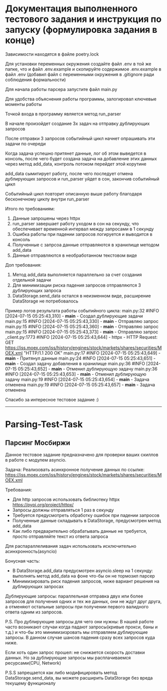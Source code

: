# Документация выполненного тестового задания и инструкция по запуску (формулировка задания в конце)

Зависимости находятся в файле poetry.lock

Для установки переменных окружения создайте файл .env в той же папке, что и файл .env.example и скопируйте
содержимое .env.example в файл .env (добавил файл с переменными окружения в .gitignore ради соблюдения формальности)

Для начала работы парсера запустите файл main.py

Для удобства объяснения работы программы, залогировал ключевые моменты работы

Точкой входа в программу является метод run_parser

В начале произойдет создание 3х задач на отправку дублирующих запросов

После отправки 3 запросов событийный цикл начнет опрашивать эти задачи по очереди

Когда задача успешно притянет данные, лог об этом выведется в консоль, после чего будет создана
задача на добавление этих данных через метод add_data, контроль потоком перейдет этой корутине

add_data сымитирует работу, после чего последует отмена дублирующих запросов и run_parser уйдет в сон,
закончив событийный цикл

Событийный цикл повторит описанную выше работу благодаря бесконечному циклу внутри run_parser


Итого по требованиям:
1) Данные запрошены через httpx
2) run_parser завершает работу уходом в сон на секунду, что обеспечивает временной интервал между запросами в 1 секунду
3) Ошибка работы при падении запросов логируется и выводится в консоль
4) Полученные с запрсоа данные отправляются в хранилище методом add_data
5) Данные отправляются в необработанном текстовом виде

Доп требования:
1) Метод add_data выполняется параллельно за счет создания отдельной задачи
2) Для минимизации риска падения запросов отправляются 3 дублирующих запроса
3) DataStorage.send_data остался в неизменном виде, расширение DataStorage не потребовалось


Пример логов результата работы событийного цикла:
main.py:32 #INFO     [2024-07-15 05:25:43,310] - __main__ - Создал дублирующие задачи
main.py:15 #INFO     [2024-07-15 05:25:43,330] - __main__ - Отправляю запрос
main.py:15 #INFO     [2024-07-15 05:25:43,360] - __main__ - Отправляю запрос
main.py:15 #INFO     [2024-07-15 05:25:43,373] - __main__ - Отправляю запрос
_client.py:1773 #INFO     [2024-07-15 05:25:43,644] - httpx - HTTP Request: GET https://iss.moex.com/iss/history/engines/stock/markets/shares/securities/MOEX.xml "HTTP/1.1 200 OK"
main.py:17 #INFO     [2024-07-15 05:25:43,649] - __main__ - Притянул данные
main.py:24 #INFO     [2024-07-15 05:25:43,651] - __main__ - Создал задачу добавления в хранилище
main.py:36 #INFO     [2024-07-15 05:25:43,652] - __main__ - Отменил дублирующую задачу
main.py:36 #INFO     [2024-07-15 05:25:43,653] - __main__ - Отменил дублирующую задачу
main.py:19 #INFO     [2024-07-15 05:25:43,654] - __main__ - Задача отменена
main.py:19 #INFO     [2024-07-15 05:25:43,657] - __main__ - Задача отменена


Спасибо за интересное тестовое задание :)


___________________________________________________________________________________________________________________________________________
# Parsing-Test-Task

## Парсинг Мосбиржи

Данное тестовое задание предназначено для проверки ваших скиллов в работе с модулем asyncio.

Задача:
Реализовать асинхронное получение данных по ссылке: https://iss.moex.com/iss/history/engines/stock/markets/shares/securities/MOEX.xml

Требования:
- Для http запросов использовать библиотеку httpx https://pypi.org/project/httpx/
- Запросы должны отправляться 1 раз в секунду
- Требуется предусмотреть обработку ошибок при падении запросов
- Полученные данные складывать в DataStorage, предусмотрен метод add_data
- Как либо предварительно обрабатывать данные не требуется, просто отправляйте текст из ответа запроса


Для распараллеливания задач использовать исключительно асинхронность(asyncio)



Бонусная часть:
- В DataStorage.add_data предусмотрен asyncio.sleep на 1 секунду: выполнять метод add_data на фоне что-бы он не тормозил парсер
- Минимизировать риск падения запросов, ниже вариант решения на дублирующих запросах

Дублирующие запросы: параллельная отправка двух или более запросов для получения одних и тех же данных, они не ждут друг друга, а отменяют остальные запросы при получении первого валидного ответа одним из запросов.



P.S. Про дублирующие запросы для чего они нужны: В нашей работе часто возникают случаи когда падают запросы(кривые прокси, баны и т.д.)
и что-бы это минимизизровать мы отправляем дублирующие запросы.
В данном случае шансов падения сразу всех запросов куда ниже.

Если хоть один запрос прошел: не снижается скорость доставки данных. Но за дублирующие запросы мы расплачиваемся ресурсами(CPU, Network)

P.S.S запрещается как либо модифицировать метод DataStorage.send_data, вы можете расширить DataStorage без вреда текущему функционалу
